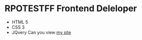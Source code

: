 # RPOTESTFF Frontend Deleloper
- HTML 5
- CSS 3
- JQvery
Can you view [my site](https://gfroze8388.github.io/RPOTESTFF/)
